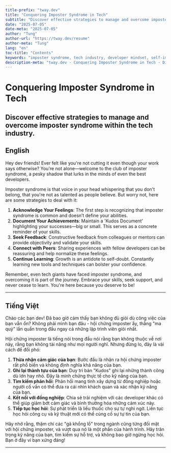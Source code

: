 ```yaml
---
title-prefix: "tway.dev"
title: "Conquering Imposter Syndrome in Tech"
subtitle: "Discover effective strategies to manage and overcome imposter syndrome within the tech industry."
date: "2025-07-05"
date-meta: "2025-07-05"
author: "Tung"
author-url: "https://tway.dev/resume"
author-meta: "Tung"
lang: "en"
toc-title: "Contents"
keywords: "imposter syndrome, tech industry, developer mindset, self-improvement, mental health"
description-meta: "tway.dev - Conquering Imposter Syndrome in Tech - Discover effective strategies to manage and overcome imposter syndrome within the tech industry."
---
```


# Conquering Imposter Syndrome in Tech
## Discover effective strategies to manage and overcome imposter syndrome within the tech industry.

## English
Hey dev friends! Ever felt like you're not cutting it even though your work says otherwise? You're not alone—welcome to the club of imposter syndrome, a pesky shadow that lurks in the minds of even the best developers.

Imposter syndrome is that voice in your head whispering that you don't belong, that you're not as talented as people believe. But worry not, here are some strategies to deal with it:

1. **Acknowledge Your Feelings**: The first step is recognizing that imposter syndrome is common and doesn’t define your abilities.
2. **Document Your Achievements**: Maintain a 'Kudos Document' highlighting your successes—big or small. This serves as a concrete reminder of your skills.
3. **Seek Feedback**: Constructive feedback from colleagues or mentors can provide objectivity and validate your skills.
4. **Connect with Peers**: Sharing experiences with fellow developers can be reassuring and help normalize these feelings.
5. **Continue Learning**: Growth is an antidote to self-doubt. Constantly learning new tools and techniques can bolster your confidence.

Remember, even tech giants have faced imposter syndrome, and overcoming it is part of the journey. Embrace your skills, seek support, and never cease to learn. You're here because you deserve to be!

---

## Tiếng Việt
Chào các bạn dev! Đã bao giờ cảm thấy bạn không đủ giỏi dù công việc của bạn vẫn ổn? Không phải mình bạn đâu - hội chứng imposter ấy, thằng "ma quỷ" lẩn quẩn trong đầu ngay cả những lập trình viên giỏi nhất.

Hội chứng imposter là tiếng nói trong đầu nói rằng bạn không thuộc về nơi này, rằng bạn không tài năng như mọi người nghĩ. Nhưng đừng lo, đây là vài cách để đối phó:

1. **Thừa nhận cảm giác của bạn**: Bước đầu là nhận ra hội chứng imposter rất phổ biến và không định nghĩa khả năng của bạn.
2. **Ghi lại thành tựu của bạn**: Duy trì bản "Kudos" ghi lại những thành công dù lớn hay nhỏ. Đây là minh chứng thực tế cho kỹ năng của bạn.
3. **Tìm kiếm phản hồi**: Phản hồi mang tính xây dựng từ đồng nghiệp hoặc người cố vấn có thể đưa ra cái nhìn khách quan và xác nhận kỹ năng của bạn.
4. **Kết nối với đồng nghiệp**: Chia sẻ trải nghiệm với các developer khác có thể giúp giảm bớt cảm giác và bình thường hóa những cảm xúc này.
5. **Tiếp tục học hỏi**: Sự phát triển là liều thuốc cho sự tự nghi ngờ. Liên tục học hỏi công cụ và kỹ thuật mới có thể củng cố sự tự tin của bạn.

Hãy nhớ rằng, thậm chí các "gã khổng lồ" trong ngành cũng từng đối mặt với hội chứng imposter, và vượt qua nó là một phần của hành trình. Hãy trân trọng kỹ năng của bạn, tìm kiếm sự hỗ trợ, và không bao giờ ngừng học hỏi. Bạn ở đây vì bạn xứng đáng!

---
